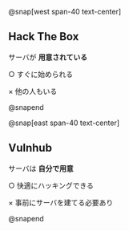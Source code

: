 @snap[west span-40 text-center]

## Hack The Box

サーバが **用意されている** 

○ すぐに始められる

× 他の人もいる

@snapend

@snap[east span-40 text-center]

## Vulnhub

サーバは **自分で用意**

○ 快適にハッキングできる

× 事前にサーバを建てる必要あり

@snapend
